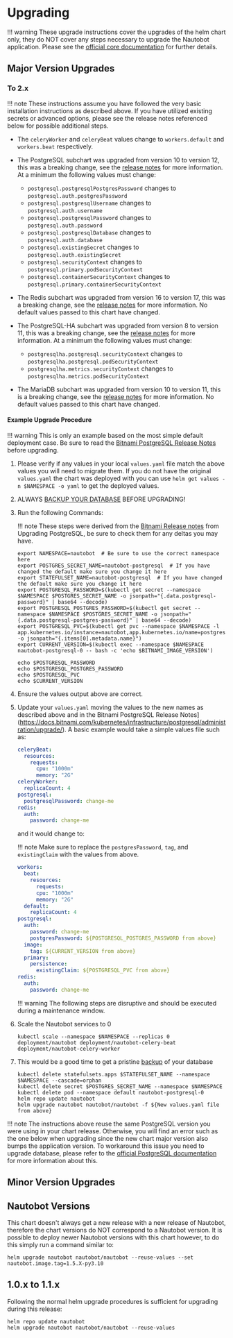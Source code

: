 # Upgrading

!!! warning
    These upgrade instructions cover the upgrades of the helm chart only, they do NOT cover any steps necessary to upgrade the Nautobot application.  Please see the [official core documentation](https://docs.nautobot.com/projects/core/en/stable/installation/upgrading) for further details.

## Major Version Upgrades

### To 2.x

!!! note
    These instructions assume you have followed the very basic installation instructions as described above.  If you have utilized existing secrets or advanced options, please see the release notes referenced below for possible additional steps.

* The `celeryWorker` and `celeryBeat` values change to `workers.default` and `workers.beat` respectively.

* The PostgreSQL subchart was upgraded from version 10 to version 12, this was a breaking change, see the [release notes](https://docs.bitnami.com/kubernetes/infrastructure/postgresql/administration/upgrade/) for more information.  At a minimum the following values must change:

    * `postgresql.postgresqlPostgresPassword` changes to `postgresql.auth.postgresPassword`
    * `postgresql.postgresqlUsername` changes to `postgresql.auth.username`
    * `postgresql.postgresqlPassword` changes to `postgresql.auth.password`
    * `postgresql.postgresqlDatabase` changes to `postgresql.auth.database`
    * `postgresql.existingSecret` changes to `postgresql.auth.existingSecret`
    * `postgresql.securityContext` changes to `postgresql.primary.podSecurityContext`
    * `postgresql.containerSecurityContext` changes to `postgresql.primary.containerSecurityContext`

* The Redis subchart was upgraded from version 16 to version 17, this was a breaking change, see the [release notes](https://github.com/bitnami/charts/tree/master/bitnami/redis#to-1600) for more information.  No default values passed to this chart have changed.
* The PostgreSQL-HA subchart was upgraded from version 8 to version 11, this was a breaking change, see the [release notes](https://github.com/bitnami/charts/tree/master/bitnami/postgresql-ha#to-900) for more information.  At a minimum the following values must change:

    * `postgresqlha.postgresql.securityContext` changes to `postgresqlha.postgresql.podSecurityContext`
    * `postgresqlha.metrics.securityContext` changes to `postgresqlha.metrics.podSecurityContext`

* The MariaDB subchart was upgraded from version 10 to version 11, this is a breaking change, see the [release notes](https://github.com/bitnami/charts/tree/master/bitnami/mariadb#to-1100) for more information.  No default values passed to this chart have changed.

#### Example Upgrade Procedure

!!! warning
    This is only an example based on the most simple default deployment case.  Be sure to read the [Bitnami PostgreSQL Release Notes](https://docs.bitnami.com/kubernetes/infrastructure/postgresql/administration/upgrade/) before upgrading.

1. Please verify if any values in your local `values.yaml` file match the above values you will need to migrate them.  If you do not have the original `values.yaml` the chart was deployed with you can use `helm get values -n $NAMESPACE -o yaml` to get the deployed values.
2. ALWAYS [BACKUP YOUR DATABASE](/operations/backup-restore/#backup-nautobot) BEFORE UPGRADING!
3. Run the following Commands:

    !!! note
        These steps were derived from the [Bitnami Release notes](https://docs.bitnami.com/kubernetes/infrastructure/postgresql/administration/upgrade/) from Upgrading PostgreSQL, be sure to check them for any deltas you may have.

    ```no-highlight
    export NAMESPACE=nautobot  # Be sure to use the correct namespace here
    export POSTGRES_SECRET_NAME=nautobot-postgresql  # If you have changed the default make sure you change it here
    export STATEFULSET_NAME=nautobot-postgresql  # If you have changed the default make sure you change it here
    export POSTGRESQL_PASSWORD=$(kubectl get secret --namespace $NAMESPACE $POSTGRES_SECRET_NAME -o jsonpath="{.data.postgresql-password}" | base64 --decode)
    export POSTGRESQL_POSTGRES_PASSWORD=$(kubectl get secret --namespace $NAMESPACE $POSTGRES_SECRET_NAME -o jsonpath="{.data.postgresql-postgres-password}" | base64 --decode)
    export POSTGRESQL_PVC=$(kubectl get pvc --namespace $NAMESPACE -l app.kubernetes.io/instance=nautobot,app.kubernetes.io/name=postgresql,role=primary -o jsonpath="{.items[0].metadata.name}")
    export CURRENT_VERSION=$(kubectl exec --namespace $NAMESPACE nautobot-postgresql-0 -- bash -c 'echo $BITNAMI_IMAGE_VERSION')

    echo $POSTGRESQL_PASSWORD
    echo $POSTGRESQL_POSTGRES_PASSWORD
    echo $POSTGRESQL_PVC
    echo $CURRENT_VERSION
    ```

4. Ensure the values output above are correct.
5. Update your `values.yaml` moving the values to the new names as described above and in the Bitnami PostgreSQL Release Notes](https://docs.bitnami.com/kubernetes/infrastructure/postgresql/administration/upgrade/).  A basic example would take a simple values file such as:

    ```yaml
    celeryBeat:
      resources:
        requests:
          cpu: "1000m"
          memory: "2G"
    celeryWorker:
      replicaCount: 4
    postgresql:
      postgresqlPassword: change-me
    redis:
      auth:
        password: change-me
    ```

    and it would change to:

    !!! note
        Make sure to replace the `postgresPassword`, `tag`, and `existingClaim` with the values from above.

    ```yaml
    workers:
      beat:
        resources:
          requests:
          cpu: "1000m"
          memory: "2G"
      default:
        replicaCount: 4
    postgresql:
      auth:
        password: change-me
        postgresPassword: ${POSTGRESQL_POSTGRES_PASSWORD from above}
      image:
        tag: ${CURRENT_VERSION from above}
      primary:
        persistence:
          existingClaim: ${POSTGRESQL_PVC from above}
    redis:
      auth:
        password: change-me
    ```

    !!! warning
        The following steps are disruptive and should be executed during a maintenance window.

6. Scale the Nautobot services to 0

    ```no-highlight
    kubectl scale --namespace $NAMESPACE --replicas 0 deployment/nautobot deployment/nautobot-celery-beat deployment/nautobot-celery-worker
    ```

7. This would be a good time to get a pristine [backup](/operations/backup-restore/#backup-nautobot) of your database

    ```no-highlight
    kubectl delete statefulsets.apps $STATEFULSET_NAME --namespace $NAMESPACE --cascade=orphan
    kubectl delete secret $POSTGRES_SECRET_NAME --namespace $NAMESPACE
    kubectl delete pod --namespace default nautobot-postgresql-0
    helm repo update nautobot
    helm upgrade nautobot nautobot/nautobot -f ${New values.yaml file from above}
    ```

!!! note
    The instructions above reuse the same PostgreSQL version you were using in your chart release. Otherwise, you will find an error such as the one below when upgrading since the new chart major version also bumps the application version. To workaround this issue you need to upgrade database, please refer to the [official PostgreSQL documentation](https://www.postgresql.org/docs/current/upgrading.html) for more information about this.

## Minor Version Upgrades

## Nautobot Versions

This chart doesn't always get a new release with a new release of Nautobot, therefore the chart versions do NOT correspond to a Nautobot version.  It is possible to deploy newer Nautobot versions with this chart however, to do this simply run a command similar to:

```no-highlight
helm upgrade nautobot nautobot/nautobot --reuse-values --set nautobot.image.tag=1.5.X-py3.10
```

## 1.0.x to 1.1.x

Following the normal helm upgrade procedures is sufficient for upgrading during this release:

```no-highlight
helm repo update nautobot
helm upgrade nautobot nautobot/nautobot --reuse-values
```

